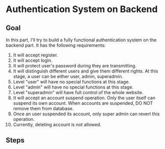 # Authentication System on Backend

## Goal

In this part, I'll try to build a fully functional authentication system on the backend part. It has the following requirements:

1. It will accept register.
2. It will accept login.
3. It will protect user's password during they are transmitting.
4. It will distinguish different users and give them different rights. At this stage, a user can be either user, admin, superadmin.
5. Level "user" will have no special functions at this stage.
6. Level "admin" will have no special functions at this stage.
7. Level "superadmin" will have full control of the whole website.
8. It will accept an account suspend operation. Only the user itself can suspend its own account. When accounts are suspended, DO NOT remove them from database.
9. Once an user suspended its account, only super admin can revert this operation.
10. Currently, deleting account is not allowed. 

## Steps

